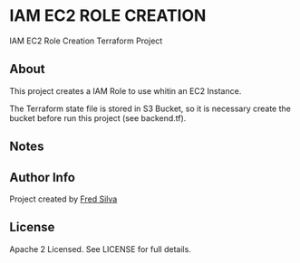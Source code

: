 # IAM EC2 ROLE CREATION

IAM EC2 Role Creation Terraform Project


## About

This project creates a IAM Role to use whitin an EC2 Instance.

The Terraform state file is stored in S3 Bucket, so it is necessary create the bucket before run this project (see backend.tf).


## Notes



## Author Info

Project created by [Fred Silva](https://github.com/fredsilvas)


## License

Apache 2 Licensed. See LICENSE for full details.